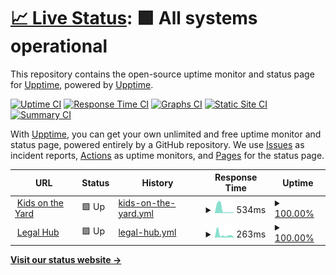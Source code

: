 # [📈 Live Status](https://demo.upptime.js.org): <!--live status--> **🟩 All systems operational**

This repository contains the open-source uptime monitor and status page for [Upptime](https://upptime.js.org), powered by [Upptime](https://github.com/upptime/upptime).

[![Uptime CI](https://github.com/kidsontheyard/monitoring/workflows/Uptime%20CI/badge.svg)](https://github.com/kidsontheyard/monitoring/actions?query=workflow%3A%22Uptime+CI%22)
[![Response Time CI](https://github.com/kidsontheyard/monitoring/workflows/Response%20Time%20CI/badge.svg)](https://github.com/kidsontheyard/monitoring/actions?query=workflow%3A%22Response+Time+CI%22)
[![Graphs CI](https://github.com/kidsontheyard/monitoring/workflows/Graphs%20CI/badge.svg)](https://github.com/kidsontheyard/monitoring/actions?query=workflow%3A%22Graphs+CI%22)
[![Static Site CI](https://github.com/kidsontheyard/monitoring/workflows/Static%20Site%20CI/badge.svg)](https://github.com/kidsontheyard/monitoring/actions?query=workflow%3A%22Static+Site+CI%22)
[![Summary CI](https://github.com/kidsontheyard/monitoring/workflows/Summary%20CI/badge.svg)](https://github.com/kidsontheyard/monitoring/actions?query=workflow%3A%22Summary+CI%22)

With [Upptime](https://upptime.js.org), you can get your own unlimited and free uptime monitor and status page, powered entirely by a GitHub repository. We use [Issues](https://github.com/upptime/upptime/issues) as incident reports, [Actions](https://github.com/kidsontheyard/monitoring/actions) as uptime monitors, and [Pages](https://demo.upptime.js.org) for the status page.

<!--start: status pages-->
<!-- This summary is generated by Upptime (https://github.com/upptime/upptime) -->
<!-- Do not edit this manually, your changes will be overwritten -->
<!-- prettier-ignore -->
| URL | Status | History | Response Time | Uptime |
| --- | ------ | ------- | ------------- | ------ |
| <img alt="" src="https://icons.duckduckgo.com/ip3/kidsontheyard.com.ico" height="13"> [Kids on the Yard](https://kidsontheyard.com) | 🟩 Up | [kids-on-the-yard.yml](https://github.com/kidsontheyard/monitoring/commits/HEAD/history/kids-on-the-yard.yml) | <details><summary><img alt="Response time graph" src="./graphs/kids-on-the-yard/response-time-week.png" height="20"> 534ms</summary><br><a href="https://kidsontheyard.com/history/kids-on-the-yard"><img alt="Response time 184" src="https://img.shields.io/endpoint?url=https%3A%2F%2Fraw.githubusercontent.com%2Fkidsontheyard%2Fmonitoring%2FHEAD%2Fapi%2Fkids-on-the-yard%2Fresponse-time.json"></a><br><a href="https://kidsontheyard.com/history/kids-on-the-yard"><img alt="24-hour response time 143" src="https://img.shields.io/endpoint?url=https%3A%2F%2Fraw.githubusercontent.com%2Fkidsontheyard%2Fmonitoring%2FHEAD%2Fapi%2Fkids-on-the-yard%2Fresponse-time-day.json"></a><br><a href="https://kidsontheyard.com/history/kids-on-the-yard"><img alt="7-day response time 534" src="https://img.shields.io/endpoint?url=https%3A%2F%2Fraw.githubusercontent.com%2Fkidsontheyard%2Fmonitoring%2FHEAD%2Fapi%2Fkids-on-the-yard%2Fresponse-time-week.json"></a><br><a href="https://kidsontheyard.com/history/kids-on-the-yard"><img alt="30-day response time 333" src="https://img.shields.io/endpoint?url=https%3A%2F%2Fraw.githubusercontent.com%2Fkidsontheyard%2Fmonitoring%2FHEAD%2Fapi%2Fkids-on-the-yard%2Fresponse-time-month.json"></a><br><a href="https://kidsontheyard.com/history/kids-on-the-yard"><img alt="1-year response time 189" src="https://img.shields.io/endpoint?url=https%3A%2F%2Fraw.githubusercontent.com%2Fkidsontheyard%2Fmonitoring%2FHEAD%2Fapi%2Fkids-on-the-yard%2Fresponse-time-year.json"></a></details> | <details><summary><a href="https://kidsontheyard.com/history/kids-on-the-yard">100.00%</a></summary><a href="https://kidsontheyard.com/history/kids-on-the-yard"><img alt="All-time uptime 99.97%" src="https://img.shields.io/endpoint?url=https%3A%2F%2Fraw.githubusercontent.com%2Fkidsontheyard%2Fmonitoring%2FHEAD%2Fapi%2Fkids-on-the-yard%2Fuptime.json"></a><br><a href="https://kidsontheyard.com/history/kids-on-the-yard"><img alt="24-hour uptime 100.00%" src="https://img.shields.io/endpoint?url=https%3A%2F%2Fraw.githubusercontent.com%2Fkidsontheyard%2Fmonitoring%2FHEAD%2Fapi%2Fkids-on-the-yard%2Fuptime-day.json"></a><br><a href="https://kidsontheyard.com/history/kids-on-the-yard"><img alt="7-day uptime 100.00%" src="https://img.shields.io/endpoint?url=https%3A%2F%2Fraw.githubusercontent.com%2Fkidsontheyard%2Fmonitoring%2FHEAD%2Fapi%2Fkids-on-the-yard%2Fuptime-week.json"></a><br><a href="https://kidsontheyard.com/history/kids-on-the-yard"><img alt="30-day uptime 100.00%" src="https://img.shields.io/endpoint?url=https%3A%2F%2Fraw.githubusercontent.com%2Fkidsontheyard%2Fmonitoring%2FHEAD%2Fapi%2Fkids-on-the-yard%2Fuptime-month.json"></a><br><a href="https://kidsontheyard.com/history/kids-on-the-yard"><img alt="1-year uptime 99.97%" src="https://img.shields.io/endpoint?url=https%3A%2F%2Fraw.githubusercontent.com%2Fkidsontheyard%2Fmonitoring%2FHEAD%2Fapi%2Fkids-on-the-yard%2Fuptime-year.json"></a></details>
| <img alt="" src="https://icons.duckduckgo.com/ip3/legalhub.kidsontheyard.com.ico" height="13"> [Legal Hub](https://legalhub.kidsontheyard.com) | 🟩 Up | [legal-hub.yml](https://github.com/kidsontheyard/monitoring/commits/HEAD/history/legal-hub.yml) | <details><summary><img alt="Response time graph" src="./graphs/legal-hub/response-time-week.png" height="20"> 263ms</summary><br><a href="https://kidsontheyard.com/history/legal-hub"><img alt="Response time 236" src="https://img.shields.io/endpoint?url=https%3A%2F%2Fraw.githubusercontent.com%2Fkidsontheyard%2Fmonitoring%2FHEAD%2Fapi%2Flegal-hub%2Fresponse-time.json"></a><br><a href="https://kidsontheyard.com/history/legal-hub"><img alt="24-hour response time 170" src="https://img.shields.io/endpoint?url=https%3A%2F%2Fraw.githubusercontent.com%2Fkidsontheyard%2Fmonitoring%2FHEAD%2Fapi%2Flegal-hub%2Fresponse-time-day.json"></a><br><a href="https://kidsontheyard.com/history/legal-hub"><img alt="7-day response time 263" src="https://img.shields.io/endpoint?url=https%3A%2F%2Fraw.githubusercontent.com%2Fkidsontheyard%2Fmonitoring%2FHEAD%2Fapi%2Flegal-hub%2Fresponse-time-week.json"></a><br><a href="https://kidsontheyard.com/history/legal-hub"><img alt="30-day response time 303" src="https://img.shields.io/endpoint?url=https%3A%2F%2Fraw.githubusercontent.com%2Fkidsontheyard%2Fmonitoring%2FHEAD%2Fapi%2Flegal-hub%2Fresponse-time-month.json"></a><br><a href="https://kidsontheyard.com/history/legal-hub"><img alt="1-year response time 244" src="https://img.shields.io/endpoint?url=https%3A%2F%2Fraw.githubusercontent.com%2Fkidsontheyard%2Fmonitoring%2FHEAD%2Fapi%2Flegal-hub%2Fresponse-time-year.json"></a></details> | <details><summary><a href="https://kidsontheyard.com/history/legal-hub">100.00%</a></summary><a href="https://kidsontheyard.com/history/legal-hub"><img alt="All-time uptime 99.58%" src="https://img.shields.io/endpoint?url=https%3A%2F%2Fraw.githubusercontent.com%2Fkidsontheyard%2Fmonitoring%2FHEAD%2Fapi%2Flegal-hub%2Fuptime.json"></a><br><a href="https://kidsontheyard.com/history/legal-hub"><img alt="24-hour uptime 100.00%" src="https://img.shields.io/endpoint?url=https%3A%2F%2Fraw.githubusercontent.com%2Fkidsontheyard%2Fmonitoring%2FHEAD%2Fapi%2Flegal-hub%2Fuptime-day.json"></a><br><a href="https://kidsontheyard.com/history/legal-hub"><img alt="7-day uptime 100.00%" src="https://img.shields.io/endpoint?url=https%3A%2F%2Fraw.githubusercontent.com%2Fkidsontheyard%2Fmonitoring%2FHEAD%2Fapi%2Flegal-hub%2Fuptime-week.json"></a><br><a href="https://kidsontheyard.com/history/legal-hub"><img alt="30-day uptime 100.00%" src="https://img.shields.io/endpoint?url=https%3A%2F%2Fraw.githubusercontent.com%2Fkidsontheyard%2Fmonitoring%2FHEAD%2Fapi%2Flegal-hub%2Fuptime-month.json"></a><br><a href="https://kidsontheyard.com/history/legal-hub"><img alt="1-year uptime 99.92%" src="https://img.shields.io/endpoint?url=https%3A%2F%2Fraw.githubusercontent.com%2Fkidsontheyard%2Fmonitoring%2FHEAD%2Fapi%2Flegal-hub%2Fuptime-year.json"></a></details>

<!--end: status pages-->

[**Visit our status website →**](https://demo.upptime.js.org)
